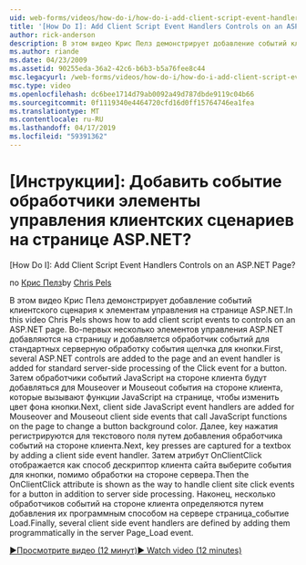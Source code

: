 ```yaml
---
uid: web-forms/videos/how-do-i/how-do-i-add-client-script-event-handlers-controls-on-an-aspnet-page
title: '[How Do I]: Add Client Script Event Handlers Controls on an ASP.NET Page? | Microsoft Docs'
author: rick-anderson
description: В этом видео Крис Пелз демонстрирует добавление событий клиентского сценария к элементам управления на странице ASP.NET. Во-первых несколько элементов управления ASP.NET добавляются на страницу и e...
ms.author: riande
ms.date: 04/23/2009
ms.assetid: 90255eda-36a2-42c6-b6b3-b5a76fee8c44
msc.legacyurl: /web-forms/videos/how-do-i/how-do-i-add-client-script-event-handlers-controls-on-an-aspnet-page
msc.type: video
ms.openlocfilehash: dc6bee1714d79ab0092a49d787dbde9119c04b66
ms.sourcegitcommit: 0f1119340e4464720cfd16d0ff15764746ea1fea
ms.translationtype: MT
ms.contentlocale: ru-RU
ms.lasthandoff: 04/17/2019
ms.locfileid: "59391362"
---
```

# <a name="how-do-i-add-client-script-event-handlers-controls-on-an-aspnet-page"></a>[Инструкции]: Добавить событие обработчики элементы управления клиентских сценариев на странице ASP.NET?
[How Do I]: Add Client Script Event Handlers Controls on an ASP.NET Page?

<span data-ttu-id="75b81-104">по [Крис Пелз](https://twitter.com/chrispels)</span><span class="sxs-lookup"><span data-stu-id="75b81-104">by [Chris Pels](https://twitter.com/chrispels)</span></span>

<span data-ttu-id="75b81-105">В этом видео Крис Пелз демонстрирует добавление событий клиентского сценария к элементам управления на странице ASP.NET.</span><span class="sxs-lookup"><span data-stu-id="75b81-105">In this video Chris Pels shows how to add client script events to controls on an ASP.NET page.</span></span> <span data-ttu-id="75b81-106">Во-первых несколько элементов управления ASP.NET добавляются на страницу и добавляется обработчик событий для стандартных серверную обработку события щелчка для кнопки.</span><span class="sxs-lookup"><span data-stu-id="75b81-106">First, several ASP.NET controls are added to the page and an event handler is added for standard server-side processing of the Click event for a button.</span></span> <span data-ttu-id="75b81-107">Затем обработчики событий JavaScript на стороне клиента будут добавляться для Mouseover и Mouseout события на стороне клиента, которые вызывают функции JavaScript на странице, чтобы изменить цвет фона кнопки.</span><span class="sxs-lookup"><span data-stu-id="75b81-107">Next, client side JavaScript event handlers are added for Mouseover and Mouseout client side events that call JavaScript functions on the page to change a button background color.</span></span> <span data-ttu-id="75b81-108">Далее, key нажатия регистрируются для текстового поля путем добавления обработчика событий на стороне клиента.</span><span class="sxs-lookup"><span data-stu-id="75b81-108">Next, key presses are captured for a textbox by adding a client side event handler.</span></span> <span data-ttu-id="75b81-109">Затем атрибут OnClientClick отображается как способ дескриптор клиента сайта выберите события для кнопки, помимо обработки на стороне сервера.</span><span class="sxs-lookup"><span data-stu-id="75b81-109">Then the OnClientClick attribute is shown as the way to handle client site click events for a button in addition to server side processing.</span></span> <span data-ttu-id="75b81-110">Наконец, несколько обработчиков событий на стороне клиента определяются путем добавления их программным способом на сервере страница\_событие Load.</span><span class="sxs-lookup"><span data-stu-id="75b81-110">Finally, several client side event handlers are defined by adding them programmatically in the server Page\_Load event.</span></span>

[<span data-ttu-id="75b81-111">&#9654;Просмотрите видео (12 минут)</span><span class="sxs-lookup"><span data-stu-id="75b81-111">&#9654; Watch video (12 minutes)</span></span>](https://channel9.msdn.com/Blogs/ASP-NET-Site-Videos/how-do-i-add-client-script-event-handlers-controls-on-an-aspnet-page)
